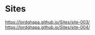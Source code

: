 # Sites

https://lordghapa.github.io/Sites/site-003/</br>
https://lordghapa.github.io/Sites/site-004/
